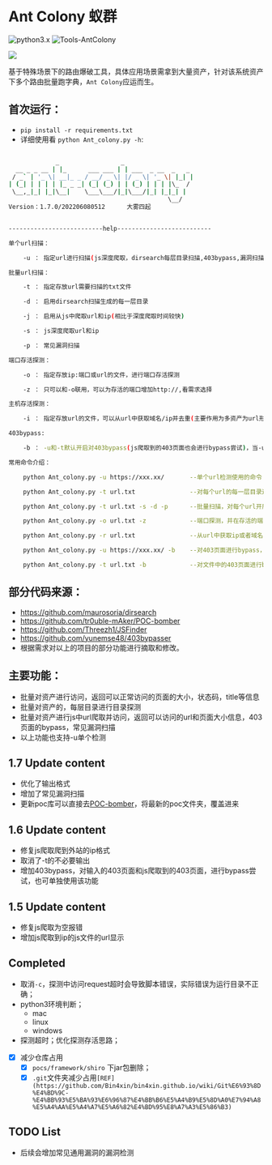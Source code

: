 # Ant Colony 蚁群

![python3.x](https://img.shields.io/badge/language-python3-brightgreen.svg?style=plastic)
![Tools-AntColony](https://img.shields.io/badge/Tools-AntColony-brightgreen.svg?style=plastic)

![](./6.ico)

基于特殊场景下的路由爆破工具，具体应用场景需拿到大量资产，针对该系统资产下多个路由批量跑字典，`Ant Colony`应运而生。

## 首次运行：
- `pip install -r requirements.txt`
- 详细使用看 `python Ant_colony.py -h`:

```bash

             _                 _
  __ _ _ __ | |_      ___ ___ | | ___  _ __  _   _
 / _` | '_ \| __|_ _ / __/ _ \| |/ _ \| '_ \| |_| |
| (_| | | | | |_ _ _| (_| (_) | | (_) | | | |\_  /
 \__,_|_| |_|\__|    \___\___/|_|\___/|_| |_|_| |
                                            \__/
Version：1.7.0/202206080512      大雾四起


--------------------------help--------------------------

单个url扫描：

    -u ： 指定url进行扫描(js深度爬取，dirsearch每层目录扫描,403bypass,漏洞扫描)

批量url扫描：

    -t ： 指定存放url需要扫描的txt文件

    -d ： 启用dirsearch扫描生成的每一层目录

    -j ： 启用从js中爬取url和ip(相比于深度爬取时间较快)

    -s ： js深度爬取url和ip

    -p ： 常见漏洞扫描

端口存活探测：

    -o ： 指定存放ip:端口或url的文件，进行端口存活探测

    -z ： 只可以和-o联用，可以为存活的端口增加http://,看需求选择

主机存活探测：

    -i ： 指定存放url的文件，可以从url中获取域名/ip并去重(主要作用为多资产为url形式，需要端口扫描)

403bypass:

    -b ： -u和-t默认开启对403bypass(js爬取到的403页面也会进行bypass尝试)，当-u和-t与-b特殊指定则只开启403bypass不进行其他操作

常用命令介绍：

    python Ant_colony.py -u https://xxx.xx/       --单个url检测使用的命令

    python Ant_colony.py -t url.txt               --对每个url的每一层目录进行访问，对重复返回的页面进行去重，返回页面的状态码，title和页面大小等信息

    python Ant_colony.py -t url.txt -s -d -p      --批量扫描，对每个url开启js深度爬取(想快一点替换为-j)，漏洞扫描和每层目录扫描(每个参数均可单独使用)

    python Ant_colony.py -o url.txt -z            --端口探测，并在存活的端口前加上http://(没有这个需求可以不加)

    python Ant_colony.py -r url.txt               --从url中获取ip或者域名(当多资产需要端口探测时)

    python Ant_colony.py -u https://xxx.xx/ -b    --对403页面进行bypass，只进行该操作

    python Ant_colony.py -t url.txt -b            --对文件中的403页面进行bypass，只进行该操作
```

## 部分代码来源：
- https://github.com/maurosoria/dirsearch
- https://github.com/tr0uble-mAker/POC-bomber
- https://github.com/Threezh1/JSFinder
- https://github.com/yunemse48/403bypasser
- 根据需求对以上的项目的部分功能进行摘取和修改。

## 主要功能：
- 批量对资产进行访问，返回可以正常访问的页面的大小，状态码，title等信息
- 批量对资产的，每层目录进行目录探测
- 批量对资产进行js中url爬取并访问，返回可以访问的url和页面大小信息，403页面的bypass，常见漏洞扫描
- 以上功能也支持-u单个检测

## 1.7 Update content

- 优化了输出格式
- 增加了常见漏洞扫描
- 更新poc库可以直接去[POC-bomber](https://github.com/tr0uble-mAker/POC-bomber)，将最新的poc文件夹，覆盖进来

## 1.6 Update content

- 修复js爬取爬到外站的ip格式
- 取消了-t的不必要输出
- 增加403bypass，对输入的403页面和js爬取到的403页面，进行bypass尝试，也可单独使用该功能

## 1.5 Update content

- 修复js爬取为空报错
- 增加js爬取到ip的js文件的url显示


## Completed

- 取消`-c`，探测中访问request超时会导致脚本错误，实际错误为运行目录不正确；
- python3环境判断；
  - mac
  - linux
  - windows
- 探测超时；优化探测存活思路；
- [x] 减少仓库占用
  - [x] `pocs/framework/shiro` 下jar包删除；
  - [x] `.git`文件夹减少占用`[REF](https://github.com/Bin4xin/bin4xin.github.io/wiki/Git%E6%93%8D%E4%BD%9C-%E4%BB%93%E5%BA%93%E6%96%87%E4%BB%B6%E5%A4%B9%E5%8D%A0%E7%94%A8%E5%A4%AA%E5%A4%A7%E5%A6%82%E4%BD%95%E8%A7%A3%E5%86%B3)`

## TODO List

- 后续会增加常见通用漏洞的漏洞检测
